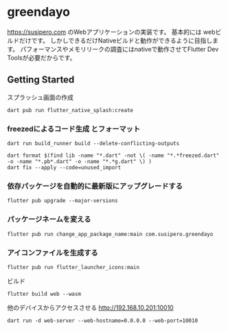 # greendayo

https://susipero.com のWebアプリケーションの実装です。
基本的には webビルドだけです。
しかしできるだけNativeビルドと動作ができるように目指します。
パフォーマンスやメモリリークの調査にはnativeで動作させてFlutter Dev Toolsが必要だからです。

## Getting Started

スプラッシュ画面の作成
```shell
dart pub run flutter_native_splash:create
```

### freezedによるコード生成 とフォーマット
```shell
dart run build_runner build --delete-conflicting-outputs

dart format $(find lib -name "*.dart" -not \( -name "*.*freezed.dart" -o -name "*.pb*.dart" -o -name "*.*g.dart" \) )
dart fix --apply --code=unused_import
```

### 依存パッケージを自動的に最新版にアップグレードする
```shell
flutter pub upgrade --major-versions
```

### パッケージネームを変える
```shell
flutter pub run change_app_package_name:main com.susipero.greendayo
```

### アイコンファイルを生成する
```shell
flutter pub run flutter_launcher_icons:main
```

ビルド
```shell
flutter build web --wasm
```

他のデバイスからアクセスさせる
http://192.168.10.201:10010
```shell
dart run -d web-server --web-hostname=0.0.0.0 --web-port=10010
```
